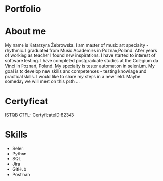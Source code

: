 # Portfolio

# About me
My name is Katarzyna Żebrowska. I am master of music art speciality - rhythmic. I graduated from Music Academies in Poznań,Poland. After years of working as teacher I found new inspirations. I have started to interest of software testing. I have completed postgraduate studies at the Colegium da Vinci in Poznań, Poland. My specialty is tester automation in selenium. My goal is to develop new skills and competences - testing knowlage and practical skills. I would like to share my steps in a new field. Maybe someday we will meet on this path ...

# Certyficat
ISTQB CTFL- CertyficateID:82343

# Skills
* Selen
* Python
* SQL
* Jira
* GitHub
* Postman
